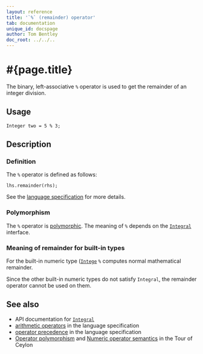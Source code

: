 ```yaml
---
layout: reference
title: '`%` (remainder) operator'
tab: documentation
unique_id: docspage
author: Tom Bentley
doc_root: ../../..
---
```


# #{page.title}

The binary, left-associative `%` operator is used to get the remainder of an
integer division.

## Usage 

    Integer two = 5 % 3;

## Description

### Definition

The `%` operator is defined as follows:

<!-- check:none -->
    lhs.remainder(rhs);

See the [language specification](#{site.urls.spec_current}#arithmetic) for more details.

### Polymorphism

The `%` operator is [polymorphic](#{page.doc_root}/reference/operator/operator-polymorphism). 
The meaning of `%` depends on the 
[`Integral`](#{site.urls.apidoc_current}/interface_Integral.html) interface. 

### Meaning of remainder for built-in types

For the built-in numeric type ([`Intege`](#{site.urls.apidoc_current}/class_Integer.html) 
`%` computes normal mathematical remainder.

Since the other built-in numeric types do not satisfy `Integral`, the
remainder operator cannot be used on them.

## See also

* API documentation for [`Integral`](#{site.urls.apidoc_current}/interface_Integral.html)
* [arithmetic operators](#{site.urls.spec_current}#arithmetic) in the 
  language specification
* [operator precedence](#{site.urls.spec_current}#operatorprecedence) in the 
  language specification
* [Operator polymorphism](#{page.doc_root}/tour/language-module/#operator_polymorphism) 
  and 
  [Numeric operator semantics](#{page.doc_root}/tour/language-module/#numeric_operator_semantics) 
  in the Tour of Ceylon
